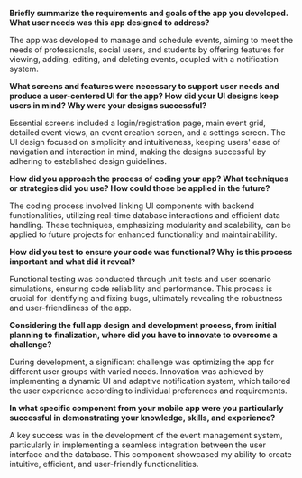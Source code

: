 **Briefly summarize the requirements and goals of the app you developed. What user needs was this app designed to address?**

The app was developed to manage and schedule events, aiming to meet the needs of professionals, social users, and students by offering features for viewing, adding, editing, and deleting events, coupled with a notification system.

**What screens and features were necessary to support user needs and produce a user-centered UI for the app? How did your UI designs keep users in mind? Why were your designs successful?**

Essential screens included a login/registration page, main event grid, detailed event views, an event creation screen, and a settings screen. The UI design focused on simplicity and intuitiveness, keeping users' ease of navigation and interaction in mind, making the designs successful by adhering to established design guidelines.

**How did you approach the process of coding your app? What techniques or strategies did you use? How could those be applied in the future?**

The coding process involved linking UI components with backend functionalities, utilizing real-time database interactions and efficient data handling. These techniques, emphasizing modularity and scalability, can be applied to future projects for enhanced functionality and maintainability.

**How did you test to ensure your code was functional? Why is this process important and what did it reveal?**

Functional testing was conducted through unit tests and user scenario simulations, ensuring code reliability and performance. This process is crucial for identifying and fixing bugs, ultimately revealing the robustness and user-friendliness of the app.

**Considering the full app design and development process, from initial planning to finalization, where did you have to innovate to overcome a challenge?**

During development, a significant challenge was optimizing the app for different user groups with varied needs. Innovation was achieved by implementing a dynamic UI and adaptive notification system, which tailored the user experience according to individual preferences and requirements.

**In what specific component from your mobile app were you particularly successful in demonstrating your knowledge, skills, and experience?**

A key success was in the development of the event management system, particularly in implementing a seamless integration between the user interface and the database. This component showcased my ability to create intuitive, efficient, and user-friendly functionalities.

